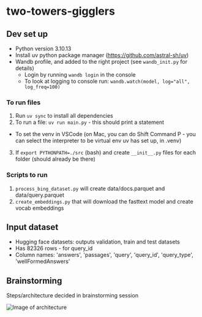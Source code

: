 # two-towers-gigglers

## Dev set up
- Python version 3.10.13
- Install uv python package manager (https://github.com/astral-sh/uv)
- Wandb profile, and added to the right project (see `wandb_init.py` for details)
    - Login by running `wandb login` in the console
    - To look at logging to console run: `wandb.watch(model, log="all", log_freq=100)`

### To run files
1. Run `uv sync` to install all dependencies
2. To run a file: `uv run main.py`  - this should print a statement
- To set the venv in VSCode (on Mac, you can do Shift Command P - you can select the interpreter to be virtual env uv has set up, in .venv) 
3. If `export PYTHONPATH=./src` (bash) and create `__init__.py` files for each folder (should already be there)

### Scripts to run
1. `process_bing_dataset.py` will create data/docs.parquet and data/query.parquet 
2. `create_embeddings.py` that will download the fasttext model and create vocab embeddings

## Input dataset
- Hugging face datasets: outputs validation, train and test datasets
- Has 82326 rows - for query_id
- Column names: 'answers', 'passages', 'query', 'query_id', 'query_type', 'wellFormedAnswers'


## Brainstorming
Steps/architecture decided in brainstorming session

![Image of architecture](https://github.com/user-attachments/assets/9713a5dc-d4bc-445e-a6fb-79a0049e9265)